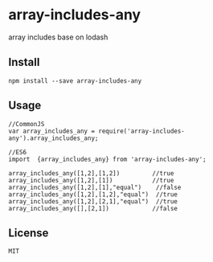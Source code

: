 # array-includes-any

array includes base on lodash

## Install

```
npm install --save array-includes-any
```

## Usage

```
//CommonJS
var array_includes_any = require('array-includes-any').array_includes_any;

//ES6
import  {array_includes_any} from 'array-includes-any';

array_includes_any([1,2],[1,2])         //true
array_includes_any([1,2],[1])           //true
array_includes_any([1,2],[1],"equal")    //false
array_includes_any([1,2],[1,2],"equal")  //true
array_includes_any([1,2],[2,1],"equal")  //true
array_includes_any([],[2,1])            //false
```

## License

```
MIT
```
